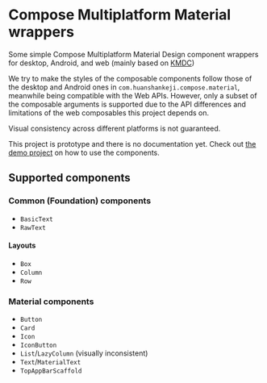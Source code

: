 # Compose Multiplatform Material wrappers

Some simple Compose Multiplatform Material Design component wrappers for desktop, Android, and web (mainly based on [KMDC](https://github.com/mpetuska/kmdc))

We try to make the styles of the composable components follow those of the desktop and Android ones in `com.huanshankeji.compose.material`, meanwhile being compatible with the Web APIs. However, only a subset of the composable arguments is supported due to the API differences and limitations of the web composables this project depends on.

Visual consistency across different platforms is not guaranteed.

This project is prototype and there is no documentation yet. Check out [the demo project](demo) on how to use the components.

<!--
There is no plan to support Apple platforms until there is official support from [Compose Multiplatform](https://github.com/JetBrains/compose-jb). Check out <https://github.com/cl3m/multiplatform-compose> for some experiments and prototypes on supporting iOS with Compose Multiplatform.
-->

## Supported components

### Common (Foundation) components

- `BasicText`
- `RawText`

#### Layouts

- `Box`
- `Column`
- `Row`

### Material components

- `Button`
- `Card`
- `Icon`
- `IconButton`
- `List`/`LazyColumn` (visually inconsistent)
- `Text`/`MaterialText`
- `TopAppBarScaffold`
